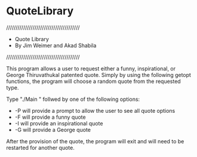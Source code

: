# QuoteLibrary

///////////////////////////////////////
 *  Quote Library
 *  By Jim Weimer and Akad Shabila
 
///////////////////////////////////////
 
 This program allows a user to request either a funny, inspirational, or George Thiruvathukal patented quote. Simply by using the following  getopt functions, the program will choose a random quote from the requested type.
 
Type "./Main " follwed by one of the following options:

* -P will provide a prompt to allow the user to see all quote options
* -F will provide a funny quote
* -I will provide an inspirational quote
* -G will provide a George quote

After the provision of the quote, the program will exit and will need to be restarted for another quote.

